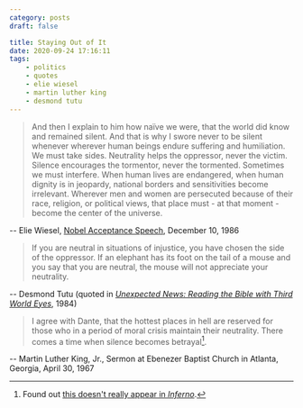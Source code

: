 ```yaml
---
category: posts
draft: false

title: Staying Out of It
date: 2020-09-24 17:16:11
tags:
    - politics
    - quotes
    - elie wiesel
    - martin luther king
    - desmond tutu
---
```


> And then I explain to him how naïve we were, that the world did know and remained silent. And that is why I swore never to be silent whenever wherever human beings endure suffering and humiliation. We must take sides. Neutrality helps the oppressor, never the victim. Silence encourages the tormentor, never the tormented. Sometimes we must interfere. When human lives are endangered, when human dignity is in jeopardy, national borders and sensitivities become irrelevant. Wherever men and women are persecuted because of their race, religion, or political views, that place must - at that moment - become the center of the universe.

-- Elie Wiesel, [Nobel Acceptance Speech](https://eliewieselfoundation.org/elie-wiesel/nobelprizespeech/), December 10, 1986

> If you are neutral in situations of injustice, you have chosen the side of the oppressor. If an elephant has its foot on the tail of a mouse and you say that you are neutral, the mouse will not appreciate your neutrality.

-- Desmond Tutu (quoted in [_Unexpected News: Reading the Bible with Third World Eyes_](https://www.goodreads.com/book/show/337102.Unexpected_News), 1984)

> I agree with Dante, that the hottest places in hell are reserved for those who in a period of moral crisis maintain their neutrality. There comes a time when silence becomes betrayal[^sermon_dante].

-- Martin Luther King, Jr., Sermon at Ebenezer Baptist Church in Atlanta, Georgia, April 30, 1967

[^sermon_dante]: Found out [this doesn't really appear in _Inferno_](https://quoteinvestigator.com/2015/01/14/hottest/).
